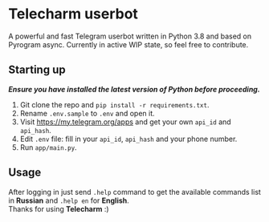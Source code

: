 # **Telecharm userbot**
A powerful and fast Telegram userbot written in Python 3.8 and based on Pyrogram async.
Currently in active WIP state, so feel free to contribute.

## **Starting up**
**_Ensure you have installed the latest version of Python before proceeding._**
1. Git clone the repo and `pip install -r requirements.txt`.
2. Rename `.env.sample` to `.env` and open it.
3. Visit https://my.telegram.org/apps and get your own `api_id` and `api_hash`.
4. Edit `.env` file: fill in your `api_id`, `api_hash` and your phone number.
5. Run `app/main.py`.

## **Usage**
After logging in just send `.help` command to get the available commands list in **Russian** and `.help en` for **English**.<br />Thanks for using **Telecharm** :)
